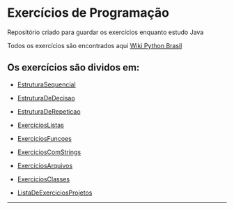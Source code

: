 # Exercícios de Programação

Repositório criado para guardar os exercícios enquanto estudo Java  

Todos os exercícios são encontrados aqui [Wiki Python Brasil](https://wiki.python.org.br/ListaDeExercicios)

## Os exercícios são dividos em:  
- [EstruturaSequencial](https://wiki.python.org.br/EstruturaSequencial)

- [EstruturaDeDecisao](https://wiki.python.org.br/EstruturaDeDecisao)

- [EstruturaDeRepeticao](https://wiki.python.org.br/EstruturaDeRepeticao)

- [ExerciciosListas](https://wiki.python.org.br/ExerciciosListas)

- [ExerciciosFuncoes](https://wiki.python.org.br/ExerciciosFuncoes)

- [ExerciciosComStrings](https://wiki.python.org.br/ExerciciosComStrings)

- [ExerciciosArquivos](https://wiki.python.org.br/ExerciciosArquivos)

- [ExerciciosClasses](https://wiki.python.org.br/ExerciciosClasses)

- [ListaDeExerciciosProjetos](https://wiki.python.org.br/ListaDeExerciciosProjetos)

***
